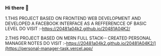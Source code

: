 ### Hi there 👋
1.THIS PROJECT BASED ON FRONTEND WEB DEVELOPMENT AND DEVELOPED A FACEBOOK INTERFACE AS A REFFERENCCE OF BASIC LEVEL
        DO VISIT :-https://20481a04k2.github.io/20481A04K2/
        
2.THIS PROJECT BASED ON MERN FULL STACK-- CREATED PERSONAL MANAGER NOTES
        DO VISIT :-https://20481a04k2.github.io/20481A04K2/](https://personal-manager-task.vercel.app/
        
<!--
**20481A04K2/20481A04K2** is a ✨ _special_ ✨ repository because its `README.md` (this file) appears on your GitHub profile.

Here are some ideas to get you started:

- 🔭 I’m currently working on ...
- 🌱 I’m currently learning ...
- 👯 I’m looking to collaborate on ...
- 🤔 I’m looking for help with ...
- 💬 Ask me about ...
- 📫 How to reach me: ...
- 😄 Pronouns: ...
- ⚡ Fun fact: ...
-->
